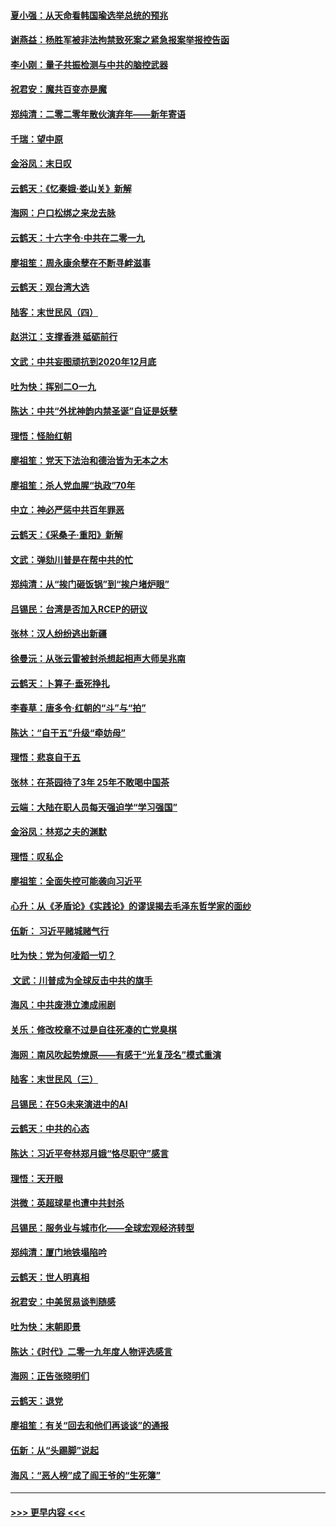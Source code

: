 #### [夏小强：从天命看韩国瑜选举总统的预兆](../pages/nsc993/n11756696.md?t=12311455) 
#### [谢燕益：杨胜军被非法拘禁致死案之紧急报案举报控告函](../pages/nsc993/n11756134.md?t=12311455) 
#### [李小刚：量子共振检测与中共的脑控武器](../pages/nsc993/n11754518.md?t=12311455) 
#### [祝君安：魔共百变亦是魔](../pages/nsc993/n11754469.md?t=12311455) 
#### [郑纯清：二零二零年散伙演弃年——新年寄语](../pages/nsc993/n11754195.md?t=12311455) 
#### [千瑞：望中原](../pages/nsc993/n11754159.md?t=12311455) 
#### [金浴凤：末日叹](../pages/nsc993/n11752359.md?t=12311455) 
#### [云鹤天：《忆秦娥‧娄山关》新解](../pages/nsc993/n11752348.md?t=12311455) 
#### [海网：户口松绑之来龙去脉](../pages/nsc993/n11752328.md?t=12311455) 
#### [云鹤天：十六字令‧中共在二零一九](../pages/nsc993/n11752305.md?t=12311455) 
#### [廖祖笙：周永康余孽在不断寻衅滋事](../pages/nsc993/n11751013.md?t=12311455) 
#### [云鹤天：观台湾大选](../pages/nsc993/n11751007.md?t=12311455) 
#### [陆客：末世民风（四）](../pages/nsc993/n11749203.md?t=12311455) 
#### [赵洪江：支撑香港 砥砺前行](../pages/nsc993/n11748482.md?t=12311455) 
#### [文武：中共妄图顽抗到2020年12月底](../pages/nsc993/n11748446.md?t=12311455) 
#### [吐为快：挥别二O一九](../pages/nsc993/n11748411.md?t=12311455) 
#### [陈达：中共“外扰神韵内禁圣诞”自证是妖孽](../pages/nsc993/n11748226.md?t=12311455) 
#### [理悟：怪胎红朝](../pages/nsc993/n11748206.md?t=12311455) 
#### [廖祖笙：党天下法治和德治皆为无本之木](../pages/nsc993/n11748135.md?t=12311455) 
#### [廖祖笙：杀人党血腥“执政”70年](../pages/nsc993/n11745144.md?t=12311455) 
#### [中立：神必严惩中共百年罪恶](../pages/nsc993/n11744970.md?t=12311455) 
#### [云鹤天：《采桑子‧重阳》新解](../pages/nsc993/n11744948.md?t=12311455) 
#### [文武：弹劾川普是在帮中共的忙](../pages/nsc993/n11744758.md?t=12311455) 
#### [郑纯清：从“挨门砸饭锅”到“挨户堵炉眼”](../pages/nsc993/n11744745.md?t=12311455) 
#### [吕锡民：台湾是否加入RCEP的研议](../pages/nsc993/n11744701.md?t=12311455) 
#### [张林：汉人纷纷逃出新疆](../pages/nsc993/n11743530.md?t=12311455) 
#### [徐曼沅：从张云雷被封杀想起相声大师吴兆南](../pages/nsc993/n11741816.md?t=12311455) 
#### [云鹤天：卜算子‧垂死挣扎](../pages/nsc993/n11739956.md?t=12311455) 
#### [李春草：唐多令‧红朝的“斗”与“拍”](../pages/nsc993/n11739830.md?t=12311455) 
#### [陈达：“自干五”升级“牵妨母”](../pages/nsc993/n11739724.md?t=12311455) 
#### [理悟：悲哀自干五](../pages/nsc993/n11739547.md?t=12311455) 
#### [张林：在茶园待了3年 25年不敢喝中国茶](../pages/nsc993/n11739240.md?t=12311455) 
#### [云端：大陆在职人员每天强迫学“学习强国”](../pages/nsc993/n11738735.md?t=12311455) 
#### [金浴凤：林郑之夫的渊默](../pages/nsc993/n11737735.md?t=12311455) 
#### [理悟：叹私企](../pages/nsc993/n11737715.md?t=12311455) 
#### [廖祖笙：全面失控可能袭向习近平](../pages/nsc993/n11737704.md?t=12311455) 
#### [心升：从《矛盾论》《实践论》的谬误揭去毛泽东哲学家的面纱](../pages/nsc993/n11736962.md?t=12311455) 
#### [伍新： 习近平赌城赌气行](../pages/nsc993/n11736929.md?t=12311455) 
#### [吐为快：党为何凌蹈一切？](../pages/nsc993/n11736915.md?t=12311455) 
#### [ 文武：川普成为全球反击中共的旗手](../pages/nsc993/n11736882.md?t=12311455) 
#### [海风：中共废港立澳成闹剧](../pages/nsc993/n11735857.md?t=12311455) 
#### [关乐：修改校章不过是自往死凑的亡党臭棋](../pages/nsc993/n11735097.md?t=12311455) 
#### [海网：南风吹起势燎原——有感于“光复茂名”模式重演](../pages/nsc993/n11732308.md?t=12311455) 
#### [陆客：末世民风（三）](../pages/nsc993/n11732211.md?t=12311455) 
#### [吕锡民：在5G未来演进中的AI](../pages/nsc993/n11730010.md?t=12311455) 
#### [云鹤天：中共的心态](../pages/nsc993/n11729906.md?t=12311455) 
#### [陈达：习近平夸林郑月娥“恪尽职守”感言](../pages/nsc993/n11729881.md?t=12311455) 
#### [理悟：天开眼](../pages/nsc993/n11729699.md?t=12311455) 
#### [洪微：英超球星也遭中共封杀](../pages/nsc993/n11727243.md?t=12311455) 
#### [吕锡民：服务业与城市化——全球宏观经济转型](../pages/nsc993/n11725845.md?t=12311455) 
#### [郑纯清：厦门地铁塌陷吟](../pages/nsc993/n11725813.md?t=12311455) 
#### [云鹤天：世人明真相](../pages/nsc993/n11725621.md?t=12311455) 
#### [祝君安：中美贸易谈判随感](../pages/nsc993/n11725609.md?t=12311455) 
#### [吐为快：末朝即景](../pages/nsc993/n11723365.md?t=12311455) 
#### [陈达：《时代》二零一九年度人物评选感言](../pages/nsc993/n11723337.md?t=12311455) 
#### [海网：正告张晓明们](../pages/nsc993/n11723228.md?t=12311455) 
#### [云鹤天：退党](../pages/nsc993/n11723056.md?t=12311455) 
#### [廖祖笙：有关“回去和他们再谈谈”的通报](../pages/nsc993/n11722442.md?t=12311455) 
#### [伍新：从“头踢脚”说起](../pages/nsc993/n11722429.md?t=12311455) 
#### [海风：“恶人榜”成了阎王爷的“生死簿”](../pages/nsc993/n11722272.md?t=12311455) 

----
#### [ >>> 更早内容 <<< ](../indexes/nsc993-earlier.md)
